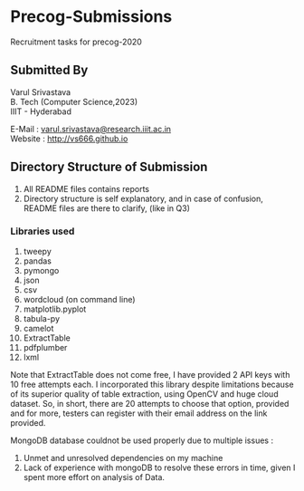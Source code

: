 # Precog-Submissions
Recruitment tasks for precog-2020

## Submitted By 

Varul Srivastava    
B. Tech (Computer Science,2023)     
IIIT - Hyderabad    


E-Mail : varul.srivastava@research.iiit.ac.in   
Website : http://vs666.github.io

## Directory Structure of Submission

1. All README files contains reports 
2. Directory structure is self explanatory, and in case of confusion, README files are there to clarify, (like in Q3)

### Libraries used 

1. tweepy
2. pandas
3. pymongo 
4. json
5. csv
6. wordcloud (on command line)
7. matplotlib.pyplot
8. tabula-py
9. camelot
10. ExtractTable
11. pdfplumber
12. lxml

Note that ExtractTable does not come free, I have provided 2 API keys with 10 free attempts each. I incorporated this library despite limitations because of its superior quality of table extraction, using OpenCV and huge cloud dataset. So, in short, there are 20 attempts to choose that option, provided and for more, testers can register with their email address on the link provided.

MongoDB database couldnot be used properly due to multiple issues : 
1. Unmet and unresolved dependencies on my machine
2. Lack of experience with mongoDB to resolve these errors in time, given I spent more effort on analysis of Data.